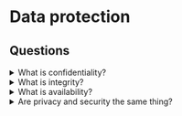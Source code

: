# Data protection

## Questions

<details>
  <summary>What is confidentiality?</summary>

- This means that information is not made available or disclosed to unauthorized individuals, entities, or processes;

- This involves ensuring that only those who are authorized have access to information.

</details>

<details>
  <summary>What is integrity?</summary>

- This is ensuring that data has not been tampered with and, therefore, can be trusted;

- That the data is correct, authentic, and reliable.

</details>

<details>
  <summary>What is availability?</summary>

- This means that networks, systems, and applications are up and running;

- It ensures that authorized users have timely, reliable access to resources when they are needed.

</details>

<details>
  <summary>Are privacy and security the same thing?</summary>

- **Privacy** is the right to control how your information is viewed and used.

- **Security** is protection of data against threats or vulnerabilities.

</details>
